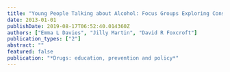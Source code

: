 ```yaml
---
title: "Young People Talking about Alcohol: Focus Groups Exploring Constructs in the Prototype Willingness Model"
date: 2013-01-01
publishDate: 2019-08-17T06:52:40.014360Z
authors: ["Emma L Davies", "Jilly Martin", "David R Foxcroft"]
publication_types: ["2"]
abstract: ""
featured: false
publication: "*Drugs: education, prevention and policy*"
---
```


